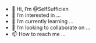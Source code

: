 - 👋 Hi, I’m @SelfSufficien
- 👀 I’m interested in ...
- 🌱 I’m currently learning ...
- 💞️ I’m looking to collaborate on ...
- 📫 How to reach me ...

<!---
SelfSufficien/SelfSufficien is a ✨ special ✨ repository because its `README.md` (this file) appears on your GitHub profile.
You can click the Preview link to take a look at your changes.
--->
